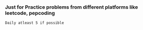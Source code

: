 ### Just for Practice problems from different platforms like leetcode, pepcoding
``` Daily atleast 5 if possible   ```